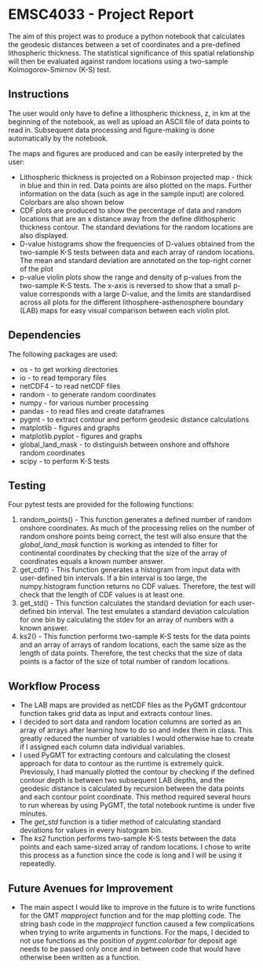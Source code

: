 # EMSC4033 - Project Report 

The aim of this project was to produce a python notebook that calculates the geodesic distances between a set of coordinates and a pre-defined lithospheric thickness. The statistical significance of this spatial relationship will then be evaluated against random locations using a two-sample Kolmogorov-Smirnov (K-S) test.

## Instructions

The user would only have to define a lithospheric thickness, z, in km at the beginning of the notebook, as well as upload an ASCII file of data points to read in. Subsequent data processing and figure-making is done automatically by the notebook.

The maps and figures are produced and can be easily interpreted by the user: 
- Lithospheric thickness is projected on a Robinson projected map - thick in blue and thin in red. Data points are also plotted on the maps. Further information on the data (such as age in the sample input) are colored. Colorbars are also shown below
- CDF plots are produced to show the percentage of data and random locations that are an x distance away from the define dlithospheric thickness contour. The standard deviations for the random locations are also displayed.
- D-value histograms show the frequencies of D-values obtained from the two-sample K-S tests between data and each array of random locations. The mean and standard deviation are annotated on the top-right corner of the plot
- p-value violin plots show the range and density of p-values from the two-sample K-S tests. The x-axis is reversed to show that a small p-value corresponds with a large D-value, and the limits are standardised across all plots for the different lithosphere-asthenosphere boundary (LAB) maps for easy visual comparison between each violin plot.

## Dependencies

The following packages are used:
- os - to get working directories
- io - to read temporary files
- netCDF4 - to read netCDF files
- random - to generate random coordinates
- numpy - for various number processing
- pandas - to read files and create dataframes
- pygmt - to extract contour and perform geodesic distance calculations
- matplotlib - figures and graphs
- matplotlib.pyplot - figures and graphs
- global_land_mask - to distinguish between onshore and offshore random coordinates
- scipy - to perform K-S tests

## Testing

Four pytest tests are provided for the following functions:
1. random_points() - This function generates a defined number of random onshore coordinates. As much of the processing relies on the number of random onshore points being correct, the test will also ensure that the _global_land_mask_ function is working as intended to filter for continental coordinates by checking that the size of the array of coordinates equals a known number answer.
2. get_cdf() - This function generates a histogram from input data with user-defined bin intervals. If a bin interval is too large, the numpy.histogram function returns no CDF values. Therefore, the test will check that the length of CDF values is at least one. 
3. get_std() - This function calculates the standard deviation for each user-defined bin interval. The test emulates a standard deviation calculation for one bin by calculating the stdev for an array of numbers with a known answer.
4.  ks2() - This function performs two-sample K-S tests for the data points and an array of arrays of random locations, each the same size as the length of data points. Therefore, the test checks that the size of data points is a factor of the size of total number of random locations. 

## Workflow Process

- The LAB maps are provided as netCDF files as the PyGMT grdcontour function takes grid data as input and extracts contour lines. 
- I decided to sort data and random location columns are sorted as an array of arrays after learning how to do so and index them in class. This greatly reduced the number of variables I would otherwise hae to create if I assigned each column data individual variables. 
- I used PyGMT for extracting contours and calculating the closest approach for data to contour as the runtime is extremely quick. Previosuly, I had manually plotted the contour by checking if the defined contour depth is between two subsequent LAB depths, and the geodesic distance is calculated by recursion between the data points and each contour point coordinate. This method required several hours to run whereas by using PyGMT, the total notebook runtime is under five minutes.
- The _get_std_ function is a tidier method of calculating standard deviations for values in every histogram bin. 
- The _ks2_ function performs two-sample K-S tests between the data points and each same-sized array of random locations. I chose to write this process as a function since the code is long and I will be using it repeatedly. 


## Future Avenues for Improvement

- The main aspect I would like to improve in the future is to write functions for the GMT _mapproject_ function and for the map plotting code. The string bash code in the _mapproject_ function caused a few complications when trying to write arguments in functions. For the maps, I decided to not use functions as the position of _pygmt.colorbar_ for deposit age needs to be passed only once and in between code that would have otherwise been written as a function.
